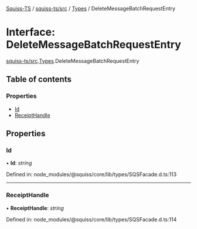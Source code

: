 [Squiss-TS](../README.md) / [squiss-ts/src](../modules/squiss_ts_src.md) / [Types](../modules/squiss_ts_src.types.md) / DeleteMessageBatchRequestEntry

# Interface: DeleteMessageBatchRequestEntry

[squiss-ts/src](../modules/squiss_ts_src.md).[Types](../modules/squiss_ts_src.types.md).DeleteMessageBatchRequestEntry

## Table of contents

### Properties

- [Id](squiss_ts_src.types.deletemessagebatchrequestentry.md#id)
- [ReceiptHandle](squiss_ts_src.types.deletemessagebatchrequestentry.md#receipthandle)

## Properties

### Id

• **Id**: *string*

Defined in: node_modules/@squiss/core/lib/types/SQSFacade.d.ts:113

___

### ReceiptHandle

• **ReceiptHandle**: *string*

Defined in: node_modules/@squiss/core/lib/types/SQSFacade.d.ts:114
